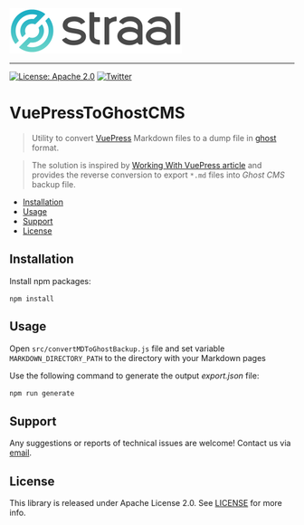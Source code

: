 <p align="left">
    <img height=80 src="web/logo_github.png"/>
</p>

---

[![License: Apache 2.0](https://img.shields.io/badge/License-Apache%202.0-green.svg?style=flat)](LICENSE)
[![Twitter](https://img.shields.io/badge/twitter-@straal-blue.svg?style=flat)](http://twitter.com/straal_)

# VuePressToGhostCMS

> Utility to convert [VuePress](https://vuepress.vuejs.org/) Markdown files to a dump file in [ghost](https://ghost.org/) format.

> The solution is inspired by [Working With VuePress article](https://ghost.org/docs/api/v3/vuepress/) and provides the reverse conversion to export `*.md` files into *Ghost CMS* backup file.

- [Installation](#installation)
- [Usage](#usage)
- [Support](#support)
- [License](#license)

## Installation

Install npm packages:

```shell
npm install
```

## Usage

Open `src/convertMDToGhostBackup.js` file and set variable `MARKDOWN_DIRECTORY_PATH` to the directory with your Markdown pages

Use the following command to generate the output *export.json* file:

```bash
npm run generate
```

## Support

Any suggestions or reports of technical issues are welcome! Contact us via [email](mailto:devteam@straal.com).

## License

This library is released under Apache License 2.0. See [LICENSE](LICENSE) for more info.
